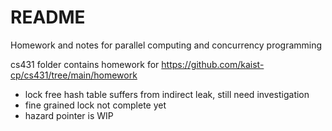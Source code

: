 # README

Homework and notes for parallel computing and concurrency programming


cs431 folder contains homework for https://github.com/kaist-cp/cs431/tree/main/homework
* lock free hash table suffers from indirect leak, still need investigation
* fine grained lock not complete yet
* hazard pointer is WIP
